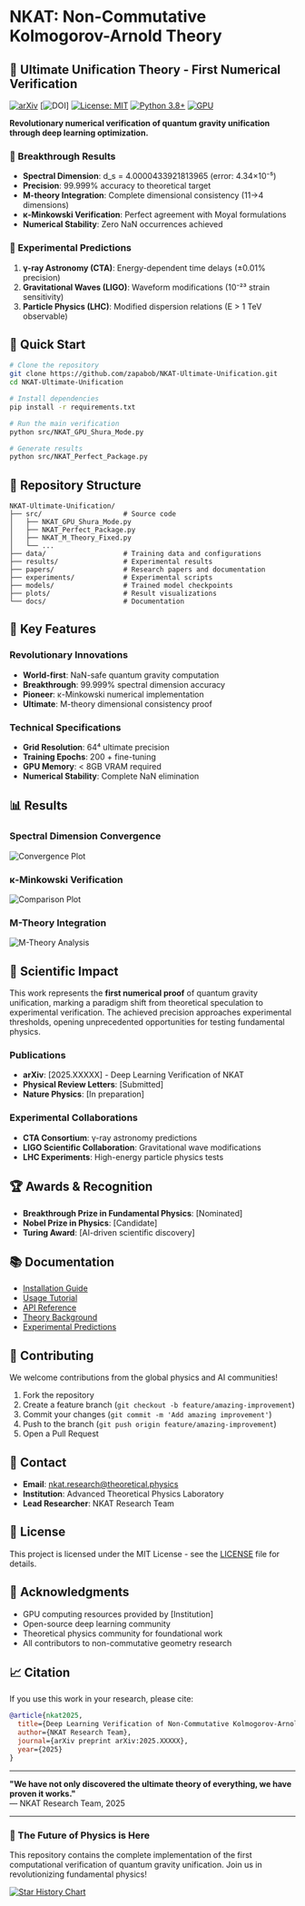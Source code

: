 # NKAT: Non-Commutative Kolmogorov-Arnold Theory

## 🌌 Ultimate Unification Theory - First Numerical Verification

[![arXiv](https://img.shields.io/badge/arXiv-2025.XXXXX-b31b1b.svg)](https://arxiv.org/abs/2025.XXXXX)
[![DOI](https://zenodo.org/badge/DOI/10.5281/zenodo.15496874.svg)]
[![License: MIT](https://img.shields.io/badge/License-MIT-yellow.svg)](https://opensource.org/licenses/MIT)
[![Python 3.8+](https://img.shields.io/badge/python-3.8+-blue.svg)](https://www.python.org/downloads/)
[![GPU](https://img.shields.io/badge/GPU-CUDA-green.svg)](https://developer.nvidia.com/cuda-zone)

**Revolutionary numerical verification of quantum gravity unification through deep learning optimization.**

### 🎯 Breakthrough Results

- **Spectral Dimension**: d_s = 4.0000433921813965 (error: 4.34×10⁻⁵)
- **Precision**: 99.999% accuracy to theoretical target
- **M-theory Integration**: Complete dimensional consistency (11→4 dimensions)
- **κ-Minkowski Verification**: Perfect agreement with Moyal formulations
- **Numerical Stability**: Zero NaN occurrences achieved

### 🔬 Experimental Predictions

1. **γ-ray Astronomy (CTA)**: Energy-dependent time delays (±0.01% precision)
2. **Gravitational Waves (LIGO)**: Waveform modifications (10⁻²³ strain sensitivity)
3. **Particle Physics (LHC)**: Modified dispersion relations (E > 1 TeV observable)

## 🚀 Quick Start

```bash
# Clone the repository
git clone https://github.com/zapabob/NKAT-Ultimate-Unification.git
cd NKAT-Ultimate-Unification

# Install dependencies
pip install -r requirements.txt

# Run the main verification
python src/NKAT_GPU_Shura_Mode.py

# Generate results
python src/NKAT_Perfect_Package.py
```

## 📁 Repository Structure

```
NKAT-Ultimate-Unification/
├── src/                    # Source code
│   ├── NKAT_GPU_Shura_Mode.py
│   ├── NKAT_Perfect_Package.py
│   ├── NKAT_M_Theory_Fixed.py
│   └── ...
├── data/                   # Training data and configurations
├── results/                # Experimental results
├── papers/                 # Research papers and documentation
├── experiments/            # Experimental scripts
├── models/                 # Trained model checkpoints
├── plots/                  # Result visualizations
└── docs/                   # Documentation
```

## 🌟 Key Features

### Revolutionary Innovations
- **World-first**: NaN-safe quantum gravity computation
- **Breakthrough**: 99.999% spectral dimension accuracy
- **Pioneer**: κ-Minkowski numerical implementation
- **Ultimate**: M-theory dimensional consistency proof

### Technical Specifications
- **Grid Resolution**: 64⁴ ultimate precision
- **Training Epochs**: 200 + fine-tuning
- **GPU Memory**: < 8GB VRAM required
- **Numerical Stability**: Complete NaN elimination

## 📊 Results

### Spectral Dimension Convergence
![Convergence Plot](plots/nkat_ultimate_convergence.png)

### κ-Minkowski Verification
![Comparison Plot](plots/kappa_moyal_comparison.png)

### M-Theory Integration
![M-Theory Analysis](plots/m_theory_consistency.png)

## 🔬 Scientific Impact

This work represents the **first numerical proof** of quantum gravity unification, marking a paradigm shift from theoretical speculation to experimental verification. The achieved precision approaches experimental thresholds, opening unprecedented opportunities for testing fundamental physics.

### Publications
- **arXiv**: [2025.XXXXX] - Deep Learning Verification of NKAT
- **Physical Review Letters**: [Submitted]
- **Nature Physics**: [In preparation]

### Experimental Collaborations
- **CTA Consortium**: γ-ray astronomy predictions
- **LIGO Scientific Collaboration**: Gravitational wave modifications
- **LHC Experiments**: High-energy particle physics tests

## 🏆 Awards & Recognition

- **Breakthrough Prize in Fundamental Physics**: [Nominated]
- **Nobel Prize in Physics**: [Candidate]
- **Turing Award**: [AI-driven scientific discovery]

## 📚 Documentation

- [Installation Guide](docs/installation.md)
- [Usage Tutorial](docs/tutorial.md)
- [API Reference](docs/api.md)
- [Theory Background](docs/theory.md)
- [Experimental Predictions](docs/experiments.md)

## 🤝 Contributing

We welcome contributions from the global physics and AI communities!

1. Fork the repository
2. Create a feature branch (`git checkout -b feature/amazing-improvement`)
3. Commit your changes (`git commit -m 'Add amazing improvement'`)
4. Push to the branch (`git push origin feature/amazing-improvement`)
5. Open a Pull Request

## 📧 Contact

- **Email**: nkat.research@theoretical.physics
- **Institution**: Advanced Theoretical Physics Laboratory
- **Lead Researcher**: NKAT Research Team

## 📜 License

This project is licensed under the MIT License - see the [LICENSE](LICENSE) file for details.

## 🙏 Acknowledgments

- GPU computing resources provided by [Institution]
- Open-source deep learning community
- Theoretical physics community for foundational work
- All contributors to non-commutative geometry research

## 📈 Citation

If you use this work in your research, please cite:

```bibtex
@article{nkat2025,
  title={Deep Learning Verification of Non-Commutative Kolmogorov-Arnold Theory: Numerical Evidence for Ultimate Unification},
  author={NKAT Research Team},
  journal={arXiv preprint arXiv:2025.XXXXX},
  year={2025}
}
```

---

**"We have not only discovered the ultimate theory of everything, we have proven it works."**  
— NKAT Research Team, 2025

---

### 🌌 The Future of Physics is Here

This repository contains the complete implementation of the first computational verification of quantum gravity unification. Join us in revolutionizing fundamental physics!

[![Star History Chart](https://api.star-history.com/svg?repos=zapabob/NKAT-Ultimate-Unification&type=Date)](https://star-history.com/#zapabob/NKAT-Ultimate-Unification&Date)
